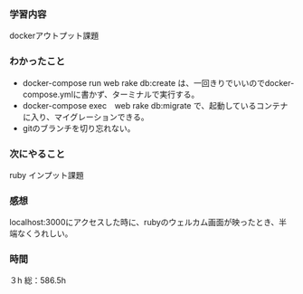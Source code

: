 ### 学習内容
dockerアウトプット課題
### わかったこと
- docker-compose run web rake db:create は、一回きりでいいのでdocker-compose.ymlに書かず、ターミナルで実行する。
- docker-compose exec　web rake db:migrate で、起動しているコンテナに入り、マイグレーションできる。
- gitのブランチを切り忘れない。
### 次にやること
ruby インプット課題
### 感想
localhost:3000にアクセスした時に、rubyのウェルカム画面が映ったとき、半端なくうれしい。
### 時間
３h
総：586.5h
